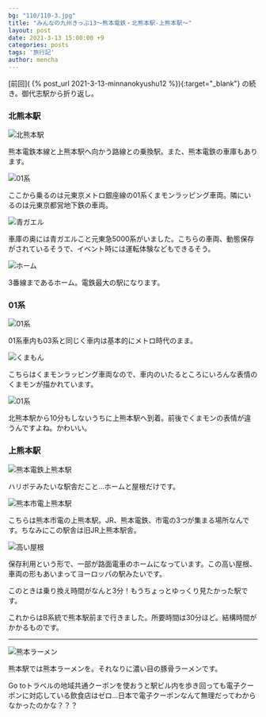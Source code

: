 ```yaml
---
bg: "110/110-3.jpg"
title: "みんなの九州きっぷ13～熊本電鉄・北熊本駅‐上熊本駅～"
layout: post
date: 2021-3-13 15:00:00 +9
categories: posts
tags: '旅行記'
author: mencha
---
```


[前回]( {% post_url 2021-3-13-minnanokyushu12 %}){:target="_blank"} の続き。御代志駅から折り返し。

### 北熊本駅

![北熊本駅](https://drive.google.com/uc?export=view&id=1AgbC6vOqzzM7Tfc3w-hWyacTK-EhheUL)

<!--more-->
熊本電鉄本線と上熊本駅へ向かう路線との乗換駅。また、熊本電鉄の車庫もあります。

![01系](https://drive.google.com/uc?export=view&id=1N5PKiq-vvudpu-t-9NXL6lzsNhvO4UN8)

ここから乗るのは元東京メトロ銀座線の01系くまモンラッピング車両。隣にいるのは元東京都営地下鉄の車両。

![青ガエル](https://drive.google.com/uc?export=view&id=1TrEKMzs8D3lgsJLPO7tW-do8JHKWrsjF)

車庫の奥には青ガエルこと元東急5000系がいました。こちらの車両、動態保存がされているそうで、イベント時には運転体験などもできるそう。

![ホーム](https://drive.google.com/uc?export=view&id=1bDxHjsbA89UTIFCgLiIHivAWpTMMqkM4)

3番線まであるホーム。電鉄最大の駅になります。

### 01系

![01系](https://drive.google.com/uc?export=view&id=1H102CpyiPpACC5Mar8EO_WteK80ThLd1)

01系車内も03系と同じく車内は基本的にメトロ時代のまま。

![くまもん](https://drive.google.com/uc?export=view&id=11yqJGJQgKEkQvMBfgTcgQuRemv9c9m_2)

こちらはくまモンラッピング車両なので、車内のいたるところにいろんな表情のくまモンが描かれています。

![01系](https://drive.google.com/uc?export=view&id=18I2kqSoRm27F0OJoBBE0thWnD5ULYANX)

北熊本駅から10分もしないうちに上熊本駅へ到着。前後でくまモンの表情が違うんですよね。かわいい。

### 上熊本駅

![熊本電鉄上熊本駅](https://drive.google.com/uc?export=view&id=1407mBuTWidmezfPhsW9mR0KWZM6ZjM2x)

ハリボテみたいな駅舎だこと…ホームと屋根だけです。

![熊本市電上熊本駅](https://drive.google.com/uc?export=view&id=1N9PhLljcLSbTPc4dGAC4NUO6FyOhYeSx)

こちらは熊本市電の上熊本駅。JR、熊本電鉄、市電の3つが集まる場所なんです。ちなみにこの駅舎は旧JR上熊本駅舎。

![高い屋根](https://drive.google.com/uc?export=view&id=1B5KZt7hZGCrCrzqVfHC6zU9uoAARx2KW)

保存利用という形で、一部が路面電車のホームになっています。この高い屋根、車両の形もあいまってヨーロッパの駅みたいです。

このときは乗り換え時間がなんと3分！もうちょっとゆっくり見たかった駅です。

これからはB系統で熊本駅前まで行きました。所要時間は30分ほど。結構時間がかかるものです。

---

![熊本ラーメン](https://drive.google.com/uc?export=view&id=1J1QwXMUoFYR8keEwBrDWcEzhRobqxOIm)

熊本駅では熊本ラーメンを。それなりに濃い目の豚骨ラーメンです。

Go toトラベルの地域共通クーポンを使おうと駅ビル内を歩き回っても電子クーポンに対応している飲食店はゼロ…日本で電子クーポンなんて無理だってわからなかったのかな？？？